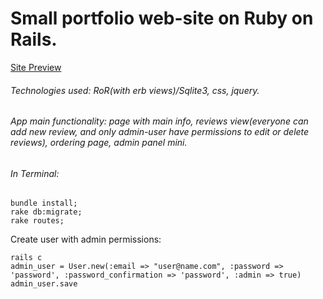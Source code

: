 # Small portfolio web-site on Ruby on Rails.
[Site Preview](http://avtoperevezenia.herokuapp.com)

###### Technologies used: RoR(with erb views)/Sqlite3, css, jquery.
###### App main functionality: page with main info, reviews view(everyone can add new review, and only admin-user have permissions to edit or delete reviews), ordering page, admin panel mini.

###### In Terminal:
```
bundle install;
rake db:migrate;
rake routes;
```
Create user with admin permissions:
```
rails c
admin_user = User.new(:email => "user@name.com", :password => 'password', :password_confirmation => 'password', :admin => true)
admin_user.save
```
